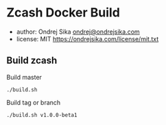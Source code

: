 # Zcash Docker Build

- author: Ondrej Sika <ondrej@ondrejsika.com>
- license: MIT <https://ondrejsika.com/license/mit.txt>

## Build zcash

Build master

```
./build.sh
```

Build tag or branch

```
./build.sh v1.0.0-beta1
```

